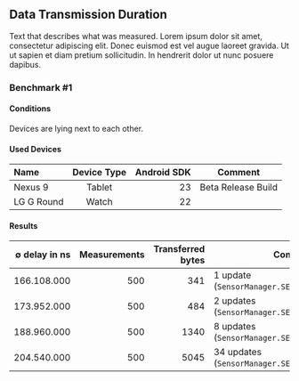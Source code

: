 ## Data Transmission Duration
Text that describes what was measured. Lorem ipsum dolor sit amet, consectetur adipiscing elit. Donec euismod est vel augue laoreet gravida. Ut ut sapien et diam pretium sollicitudin. In hendrerit dolor ut nunc posuere dapibus.

### Benchmark #1

#### Conditions
Devices are lying next to each other.

#### Used Devices
 Name          | Device Type     | Android SDK  | Comment 
 :------------ | :-------------: | -----------: | -------
Nexus 9        | Tablet          |   23         | Beta Release Build
LG G Round     | Watch           |   22         | 

#### Results
 ∅ delay in ns    | Measurements  | Transferred bytes | Comment 
 ---------------: | ------------: | ----------------: | -------
166.108.000       |  500          | 341               | 1 update (`SensorManager.SENSOR_DELAY_NORMAL`)
173.952.000       |  500          | 484               | 2 updates (`SensorManager.SENSOR_DELAY_UI`)
188.960.000       |  500          | 1340              | 8 updates (`SensorManager.SENSOR_DELAY_GAME`)
204.540.000       |  500          | 5045              | 34 updates (`SensorManager.SENSOR_DELAY_FASTEST`)

